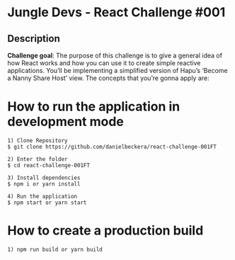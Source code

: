 # Jungle Devs - React Challenge #001

## Description

**Challenge goal**: The purpose of this challenge is to give a general idea of how React works and how you can use it to create simple reactive applications. You’ll be implementing a simplified version of Hapu’s ‘Become a Nanny Share Host’ view. The concepts that you’re gonna apply are:

# How to run the application in development mode

```
1) Clone Repository
$ git clone https://github.com/danielbeckera/react-challenge-001FT

2) Enter the folder
$ cd react-challenge-001FT

3) Install dependencies
$ npm i or yarn install

4) Run the application
$ npm start or yarn start
```

# How to create a production build

```
1) npm run build or yarn build
```
